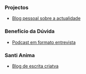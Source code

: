 
### Projectos
  * [Blog pessoal sobre a actualidade](https://tvieiragoncalves.github.io/genesis/)

### Benefício da Dúvida
  * [Podcast em formato entrevista](http://j.mp/beneficiodaduvida)
### Santi Anima 
  * [Blog de escrita criatva](http://santi-anima.blogspot.com/)



